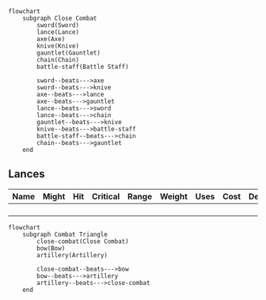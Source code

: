 ```mermaid
flowchart
	subgraph Close Combat
		sword(Sword)
		lance(Lance)
		axe(Axe)
		knive(Knive)
		gauntlet(Gauntlet)
		chain(Chain)
		battle-staff(Battle Staff)
		
		sword--beats--->axe
		sword--beats--->knive
		axe--beats--->lance
		axe--beats--->gauntlet
		lance--beats--->sword
		lance--beats--->chain
		gauntlet--beats--->knive
		knive--beats--->battle-staff
		battle-staff--beats--->chain
		chain--beats--->gauntlet
	end
```

## Lances

| Name | Might | Hit  | Critical | Range | Weight | Uses | Cost | Description |
| ---- | ----- | ---- | -------- | ----- | ------ | ---- | ---- | ----------- |
|      |       |      |          |       |        |      |      |             |
|      |       |      |          |       |        |      |      |             |
|      |       |      |          |       |        |      |      |             |
|      |       |      |          |       |        |      |      |             |

```mermaid
flowchart
	subgraph Combat Triangle
		close-combat(Close Combat)
		bow(Bow)
		artillery(Artillery)
		
		close-combat--beats--->bow
		bow--beats--->artillery
		artillery--beats--->close-combat
	end
```
